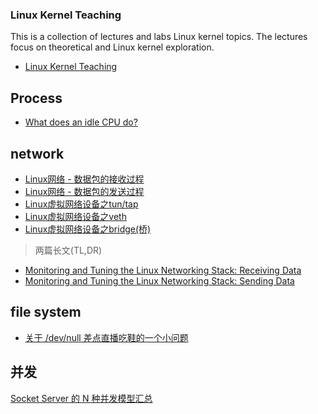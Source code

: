 
### Linux Kernel Teaching

This is a collection of lectures and labs Linux kernel topics. The lectures focus on theoretical and Linux kernel exploration.
- [Linux Kernel Teaching](https://linux-kernel-labs.github.io/refs/heads/master/index.html)


## Process

- [What does an idle CPU do?](https://manybutfinite.com/post/what-does-an-idle-cpu-do/)


## network

- [Linux网络 - 数据包的接收过程](https://segmentfault.com/a/1190000008836467)
- [Linux网络 - 数据包的发送过程](https://segmentfault.com/a/1190000008926093)
- [Linux虚拟网络设备之tun/tap](https://segmentfault.com/a/1190000009249039)
- [Linux虚拟网络设备之veth](https://segmentfault.com/a/1190000009251098)
- [Linux虚拟网络设备之bridge(桥)](https://segmentfault.com/a/1190000009491002)


> 两篇长文(TL,DR)
- [Monitoring and Tuning the Linux Networking Stack: Receiving Data](https://blog.packagecloud.io/eng/2016/06/22/monitoring-tuning-linux-networking-stack-receiving-data/)
- [Monitoring and Tuning the Linux Networking Stack: Sending Data
](https://blog.packagecloud.io/eng/2017/02/06/monitoring-tuning-linux-networking-stack-sending-data/)



## file system

- [关于 /dev/null 差点直播吃鞋的一个小问题](https://mp.weixin.qq.com/s/lYajWCb-ov8ctSkvdAmIUw)

## 并发

[Socket Server 的 N 种并发模型汇总](https://gocn.vip/topics/10192)
